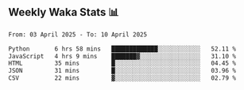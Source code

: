 ## Weekly Waka Stats 📊
<!--START_SECTION:waka-->

```txt
From: 03 April 2025 - To: 10 April 2025

Python       6 hrs 58 mins   █████████████░░░░░░░░░░░░   52.11 %
JavaScript   4 hrs 9 mins    ███████▓░░░░░░░░░░░░░░░░░   31.10 %
HTML         35 mins         █░░░░░░░░░░░░░░░░░░░░░░░░   04.45 %
JSON         31 mins         █░░░░░░░░░░░░░░░░░░░░░░░░   03.96 %
CSV          22 mins         ▓░░░░░░░░░░░░░░░░░░░░░░░░   02.79 %
```

<!--END_SECTION:waka-->

<!--

Here are some ideas to get you started:

- 🔭 I’m currently working on (way to add branches committed on)
- 🌱 I’m currently learning Web Frameworks and Machine Learning! (Lisp, JS (react & angular), Python, and __)
- 💬 Ask me about ...
- 📫 How to reach me: 
- 😄 Pronouns: He/Him/His
- ⚡ Fun fact: ...

that-recsys-lab
-->
